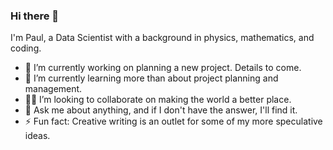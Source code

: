 ### Hi there 👋

I'm Paul, a Data Scientist with a background in physics, mathematics, and coding.

- 🔭 I’m currently working on planning a new project. Details to come.
- 🌱 I’m currently learning more than about project planning and management.
- 👨‍💻 I’m looking to collaborate on making the world a better place.
- 💬 Ask me about anything, and if I don't have the answer, I'll find it.
- ⚡ Fun fact: Creative writing is an outlet for some of my more speculative ideas.

